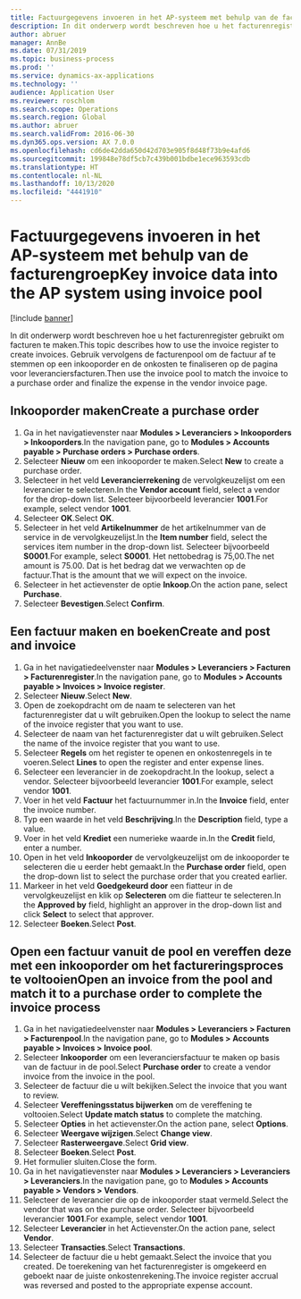 ```yaml
---
title: Factuurgegevens invoeren in het AP-systeem met behulp van de facturengroep
description: In dit onderwerp wordt beschreven hoe u het facturenregister gebruikt om facturen te maken.
author: abruer
manager: AnnBe
ms.date: 07/31/2019
ms.topic: business-process
ms.prod: ''
ms.service: dynamics-ax-applications
ms.technology: ''
audience: Application User
ms.reviewer: roschlom
ms.search.scope: Operations
ms.search.region: Global
ms.author: abruer
ms.search.validFrom: 2016-06-30
ms.dyn365.ops.version: AX 7.0.0
ms.openlocfilehash: cd6de42dda650d42d703e905f8d48f73b9e4afd6
ms.sourcegitcommit: 199848e78df5cb7c439b001bdbe1ece963593cdb
ms.translationtype: HT
ms.contentlocale: nl-NL
ms.lasthandoff: 10/13/2020
ms.locfileid: "4441910"
---
```

# <a name="key-invoice-data-into-the-ap-system-using-invoice-pool"></a><span data-ttu-id="9ffba-103">Factuurgegevens invoeren in het AP-systeem met behulp van de facturengroep</span><span class="sxs-lookup"><span data-stu-id="9ffba-103">Key invoice data into the AP system using invoice pool</span></span>

[!include [banner](../../includes/banner.md)]

<span data-ttu-id="9ffba-104">In dit onderwerp wordt beschreven hoe u het facturenregister gebruikt om facturen te maken.</span><span class="sxs-lookup"><span data-stu-id="9ffba-104">This topic describes how to use the invoice register to create invoices.</span></span> <span data-ttu-id="9ffba-105">Gebruik vervolgens de facturenpool om de factuur af te stemmen op een inkooporder en de onkosten te finaliseren op de pagina voor leveranciersfacturen.</span><span class="sxs-lookup"><span data-stu-id="9ffba-105">Then use the invoice pool to match the invoice to a purchase order and finalize the expense in the vendor invoice page.</span></span>


## <a name="create-a-purchase-order"></a><span data-ttu-id="9ffba-106">Inkooporder maken</span><span class="sxs-lookup"><span data-stu-id="9ffba-106">Create a purchase order</span></span>
1. <span data-ttu-id="9ffba-107">Ga in het navigatievenster naar **Modules > Leveranciers > Inkooporders > Inkooporders**.</span><span class="sxs-lookup"><span data-stu-id="9ffba-107">In the navigation pane, go to **Modules > Accounts payable > Purchase orders > Purchase orders**.</span></span>
2. <span data-ttu-id="9ffba-108">Selecteer **Nieuw** om een inkooporder te maken.</span><span class="sxs-lookup"><span data-stu-id="9ffba-108">Select **New** to create a purchase order.</span></span>
3. <span data-ttu-id="9ffba-109">Selecteer in het veld **Leverancierrekening** de vervolgkeuzelijst om een leverancier te selecteren.</span><span class="sxs-lookup"><span data-stu-id="9ffba-109">In the **Vendor account** field, select a vendor for the drop-down list.</span></span> <span data-ttu-id="9ffba-110">Selecteer bijvoorbeeld leverancier **1001**.</span><span class="sxs-lookup"><span data-stu-id="9ffba-110">For example, select vendor **1001**.</span></span>
4. <span data-ttu-id="9ffba-111">Selecteer **OK**.</span><span class="sxs-lookup"><span data-stu-id="9ffba-111">Select **OK**.</span></span>
5. <span data-ttu-id="9ffba-112">Selecteer in het veld **Artikelnummer** de het artikelnummer van de service in de vervolgkeuzelijst.</span><span class="sxs-lookup"><span data-stu-id="9ffba-112">In the **Item number** field, select the services item number in the drop-down list.</span></span> <span data-ttu-id="9ffba-113">Selecteer bijvoorbeeld **S0001**.</span><span class="sxs-lookup"><span data-stu-id="9ffba-113">For example, select **S0001**.</span></span> <span data-ttu-id="9ffba-114">Het nettobedrag is 75,00.</span><span class="sxs-lookup"><span data-stu-id="9ffba-114">The net amount is 75.00.</span></span>  <span data-ttu-id="9ffba-115">Dat is het bedrag dat we verwachten op de factuur.</span><span class="sxs-lookup"><span data-stu-id="9ffba-115">That is the amount that we will expect on the invoice.</span></span>  
6. <span data-ttu-id="9ffba-116">Selecteer in het actievenster de optie **Inkoop**.</span><span class="sxs-lookup"><span data-stu-id="9ffba-116">On the action pane, select **Purchase**.</span></span>
7. <span data-ttu-id="9ffba-117">Selecteer **Bevestigen**.</span><span class="sxs-lookup"><span data-stu-id="9ffba-117">Select **Confirm**.</span></span>

## <a name="create-and-post-and-invoice"></a><span data-ttu-id="9ffba-118">Een factuur maken en boeken</span><span class="sxs-lookup"><span data-stu-id="9ffba-118">Create and post and invoice</span></span>
1. <span data-ttu-id="9ffba-119">Ga in het navigatiedeelvenster naar **Modules > Leveranciers > Facturen > Facturenregister**.</span><span class="sxs-lookup"><span data-stu-id="9ffba-119">In the navigation pane, go to **Modules > Accounts payable > Invoices > Invoice register**.</span></span>
2. <span data-ttu-id="9ffba-120">Selecteer **Nieuw**.</span><span class="sxs-lookup"><span data-stu-id="9ffba-120">Select **New**.</span></span>
3. <span data-ttu-id="9ffba-121">Open de zoekopdracht om de naam te selecteren van het facturenregister dat u wilt gebruiken.</span><span class="sxs-lookup"><span data-stu-id="9ffba-121">Open the lookup to select the name of the invoice register that you want to use.</span></span>
4. <span data-ttu-id="9ffba-122">Selecteer de naam van het facturenregister dat u wilt gebruiken.</span><span class="sxs-lookup"><span data-stu-id="9ffba-122">Select the name of the invoice register that you want to use.</span></span>
5. <span data-ttu-id="9ffba-123">Selecteer **Regels** om het register te openen en onkostenregels in te voeren.</span><span class="sxs-lookup"><span data-stu-id="9ffba-123">Select **Lines** to open the register and enter expense lines.</span></span>
6. <span data-ttu-id="9ffba-124">Selecteer een leverancier in de zoekopdracht.</span><span class="sxs-lookup"><span data-stu-id="9ffba-124">In the lookup, select a vendor.</span></span> <span data-ttu-id="9ffba-125">Selecteer bijvoorbeeld leverancier **1001**.</span><span class="sxs-lookup"><span data-stu-id="9ffba-125">For example, select vendor **1001**.</span></span>
7. <span data-ttu-id="9ffba-126">Voer in het veld **Factuur** het factuurnummer in.</span><span class="sxs-lookup"><span data-stu-id="9ffba-126">In the **Invoice** field, enter the invoice number.</span></span>
8. <span data-ttu-id="9ffba-127">Typ een waarde in het veld **Beschrijving**.</span><span class="sxs-lookup"><span data-stu-id="9ffba-127">In the **Description** field, type a value.</span></span>
9. <span data-ttu-id="9ffba-128">Voer in het veld **Krediet** een numerieke waarde in.</span><span class="sxs-lookup"><span data-stu-id="9ffba-128">In the **Credit** field, enter a number.</span></span>
10. <span data-ttu-id="9ffba-129">Open in het veld **Inkooporder** de vervolgkeuzelijst om de inkooporder te selecteren die u eerder hebt gemaakt.</span><span class="sxs-lookup"><span data-stu-id="9ffba-129">In the **Purchase order** field, open the drop-down list to select the purchase order that you created earlier.</span></span>
11. <span data-ttu-id="9ffba-130">Markeer in het veld **Goedgekeurd door** een fiatteur in de vervolgkeuzelijst en klik op **Selecteren** om die fiatteur te selecteren.</span><span class="sxs-lookup"><span data-stu-id="9ffba-130">In the **Approved by** field, highlight an approver in the drop-down list and click **Select** to select that approver.</span></span>
12. <span data-ttu-id="9ffba-131">Selecteer **Boeken**.</span><span class="sxs-lookup"><span data-stu-id="9ffba-131">Select **Post**.</span></span>

## <a name="open-an-invoice-from-the-pool-and-match-it-to-a-purchase-order-to-complete-the-invoice-process"></a><span data-ttu-id="9ffba-132">Open een factuur vanuit de pool en vereffen deze met een inkooporder om het factureringsproces te voltooien</span><span class="sxs-lookup"><span data-stu-id="9ffba-132">Open an invoice from the pool and match it to a purchase order to complete the invoice process</span></span>
1. <span data-ttu-id="9ffba-133">Ga in het navigatiedeelvenster naar **Modules > Leveranciers > Facturen > Facturenpool**.</span><span class="sxs-lookup"><span data-stu-id="9ffba-133">In the navigation pane, go to **Modules > Accounts payable > Invoices > Invoice pool**.</span></span>
2. <span data-ttu-id="9ffba-134">Selecteer **Inkooporder** om een leveranciersfactuur te maken op basis van de factuur in de pool.</span><span class="sxs-lookup"><span data-stu-id="9ffba-134">Select **Purchase order** to create a vendor invoice from the invoice in the pool.</span></span>
3. <span data-ttu-id="9ffba-135">Selecteer de factuur die u wilt bekijken.</span><span class="sxs-lookup"><span data-stu-id="9ffba-135">Select the invoice that you want to review.</span></span>
4. <span data-ttu-id="9ffba-136">Selecteer **Vereffeningsstatus bijwerken** om de vereffening te voltooien.</span><span class="sxs-lookup"><span data-stu-id="9ffba-136">Select **Update match status** to complete the matching.</span></span>
5. <span data-ttu-id="9ffba-137">Selecteer **Opties** in het actievenster.</span><span class="sxs-lookup"><span data-stu-id="9ffba-137">On the action pane, select **Options**.</span></span>
6. <span data-ttu-id="9ffba-138">Selecteer **Weergave wijzigen**.</span><span class="sxs-lookup"><span data-stu-id="9ffba-138">Select **Change view**.</span></span>
7. <span data-ttu-id="9ffba-139">Selecteer **Rasterweergave**.</span><span class="sxs-lookup"><span data-stu-id="9ffba-139">Select **Grid view**.</span></span>
8. <span data-ttu-id="9ffba-140">Selecteer **Boeken**.</span><span class="sxs-lookup"><span data-stu-id="9ffba-140">Select **Post**.</span></span>
9. <span data-ttu-id="9ffba-141">Het formulier sluiten.</span><span class="sxs-lookup"><span data-stu-id="9ffba-141">Close the form.</span></span>
10. <span data-ttu-id="9ffba-142">Ga in het navigatievenster naar **Modules > Leveranciers > Leveranciers > Leveranciers**.</span><span class="sxs-lookup"><span data-stu-id="9ffba-142">In the navigation pane, go to **Modules > Accounts payable > Vendors > Vendors**.</span></span>
11. <span data-ttu-id="9ffba-143">Selecteer de leverancier die op de inkooporder staat vermeld.</span><span class="sxs-lookup"><span data-stu-id="9ffba-143">Select the vendor that was on the purchase order.</span></span> <span data-ttu-id="9ffba-144">Selecteer bijvoorbeeld leverancier **1001**.</span><span class="sxs-lookup"><span data-stu-id="9ffba-144">For example, select vendor **1001**.</span></span>
12. <span data-ttu-id="9ffba-145">Selecteer **Leverancier** in het Actievenster.</span><span class="sxs-lookup"><span data-stu-id="9ffba-145">On the action pane, select **Vendor**.</span></span>
13. <span data-ttu-id="9ffba-146">Selecteer **Transacties**.</span><span class="sxs-lookup"><span data-stu-id="9ffba-146">Select **Transactions**.</span></span>
14. <span data-ttu-id="9ffba-147">Selecteer de factuur die u hebt gemaakt.</span><span class="sxs-lookup"><span data-stu-id="9ffba-147">Select the invoice that you created.</span></span> <span data-ttu-id="9ffba-148">De toerekening van het facturenregister is omgekeerd en geboekt naar de juiste onkostenrekening.</span><span class="sxs-lookup"><span data-stu-id="9ffba-148">The invoice register accrual was reversed and posted to the appropriate expense account.</span></span>  

